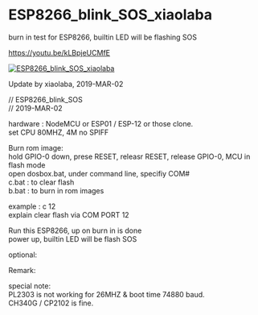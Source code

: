 # ESP8266_blink_SOS_xiaolaba  
burn in test for ESP8266, builtin LED will be flashing SOS  
  
https://youtu.be/kLBpjeUCMfE
     
[![ESP8266_blink_SOS_xiaolaba](http://img.youtube.com/vi/kLBpjeUCMfE/0.jpg)](https://www.youtube.com/watch?v=kLBpjeUCMfE)
  
Update by xiaolaba, 2019-MAR-02  
  
// ESP8266_blink_SOS  
// 2019-MAR-02  
  
hardware : NodeMCU or ESP01 / ESP-12 or those clone.  
           set CPU 80MHZ, 4M no SPIFF  
  
Burn rom image:  
  hold GPIO-0 down, prese RESET, releasr RESET, release GPIO-0, MCU in flash mode  
  open dosbox.bat, under command line, specifiy COM#  
  c.bat : to clear flash  
  b.bat : to burn in rom images  
    
  example : c 12  
  explain clear flash via COM PORT 12  
  
Run this ESP8266, up on burn in is done  
  power up, builtin LED will be flash SOS  
  
optional:  
  
Remark:  

special note:  
  PL2303 is not working for 26MHZ & boot time 74880 baud.  
  CH340G / CP2102 is fine.  
